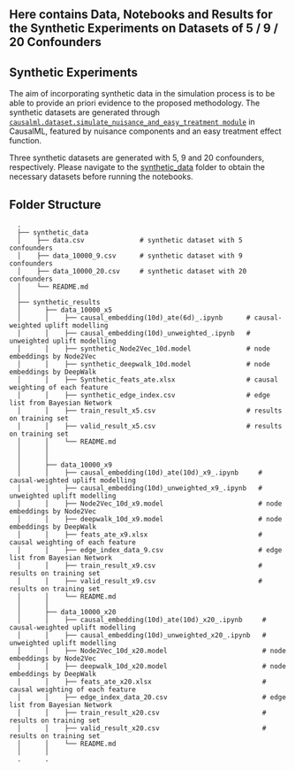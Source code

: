 ## Here contains Data, Notebooks and Results for the Synthetic Experiments on Datasets of 5 / 9 / 20 Confounders

## Synthetic Experiments

The aim of incorporating synthetic data in the simulation process is to be able to provide an priori evidence to the proposed methodology. The synthetic datasets are generated through [`causalml.dataset.simulate_nuisance_and_easy_treatment module`](https://causalml.readthedocs.io/en/latest/causalml.html#module-causalml.dataset) in CausalML, featured by nuisance components  and an easy treatment effect function.

Three synthetic datasets are generated with 5, 9 and 20 confounders, respectively. Please navigate to the [synthetic_data](./synthetic_data) folder to obtain the necessary datasets before running the notebooks.



<h2 id="folder-structure"> Folder Structure</h2>

      .
      ├── synthetic_data
      │    ├── data.csv              # synthetic dataset with 5 confounders
      │    ├── data_10000_9.csv      # synthetic dataset with 9 confounders
      │    ├── data_10000_20.csv     # synthetic dataset with 20 confounders
      │    └── README.md 
      │    
      ├── synthetic_results
      │      ├── data_10000_x5       
      │      │    ├── causal_embedding(10d)_ate(6d)_.ipynb      # causal-weighted uplift modelling             
      │      │    ├── causal_embedding(10d)_unweighted_.ipynb   # unweighted uplift modelling  
      │      │    ├── synthetic_Node2Vec_10d.model              # node embeddings by Node2Vec
      │      │    ├── synthetic_deepwalk_10d.model              # node embeddings by DeepWalk 
      │      │    ├── Synthetic_feats_ate.xlsx                  # causal weighting of each feature
      │      │    ├── synthetic_edge_index.csv                  # edge list from Bayesian Network
      │      │    ├── train_result_x5.csv                       # results on training set                                   
      │      │    ├── valid_result_x5.csv                       # results on training set   
      │      │    └── README.md    
      │      │    
      │      │
      │      ├── data_10000_x9       
      │      │    ├── causal_embedding(10d)_ate(10d)_x9_.ipynb     # causal-weighted uplift modelling             
      │      │    ├── causal_embedding(10d)_unweighted_x9_.ipynb   # unweighted uplift modelling  
      │      │    ├── Node2Vec_10d_x9.model                        # node embeddings by Node2Vec
      │      │    ├── deepwalk_10d_x9.model                        # node embeddings by DeepWalk 
      │      │    ├── feats_ate_x9.xlsx                            # causal weighting of each feature
      │      │    ├── edge_index_data_9.csv                        # edge list from Bayesian Network
      │      │    ├── train_result_x9.csv                          # results on training set                                   
      │      │    ├── valid_result_x9.csv                          # results on training set   
      │      │    └── README.md    
      │      │    
      │      ├── data_10000_x20       
      │      │    ├── causal_embedding(10d)_ate(10d)_x20_.ipynb     # causal-weighted uplift modelling             
      │      │    ├── causal_embedding(10d)_unweighted_x20_.ipynb   # unweighted uplift modelling  
      │      │    ├── Node2Vec_10d_x20.model                        # node embeddings by Node2Vec
      │      │    ├── deepwalk_10d_x20.model                        # node embeddings by DeepWalk 
      │      │    ├── feats_ate_x20.xlsx                            # causal weighting of each feature
      │      │    ├── edge_index_data_20.csv                        # edge list from Bayesian Network
      │      │    ├── train_result_x20.csv                          # results on training set                                   
      │      │    ├── valid_result_x20.csv                          # results on training set   
      │      │    └── README.md    
      │      │    
      .      .     
      


